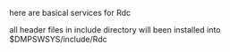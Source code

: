 here are basical services for Rdc

all header files in include directory will been installed into $DMPSWSYS/include/Rdc

